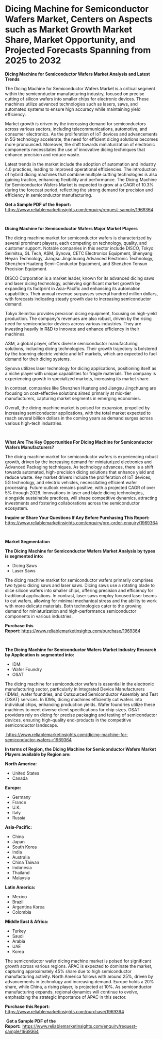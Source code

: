 <p><h1>Dicing Machine for Semiconductor Wafers Market, Centers on Aspects such as Market Growth Market Share, Market Opportunity, and Projected Forecasts Spanning from 2025 to 2032</h1></p><p><strong>Dicing Machine for Semiconductor Wafers Market Analysis and Latest Trends</strong></p>
<p><p>The Dicing Machine for Semiconductor Wafers Market is a critical segment within the semiconductor manufacturing industry, focused on precise cutting of silicon wafers into smaller chips for electronic devices. These machines utilize advanced technologies such as lasers, saws, and automated systems to ensure high accuracy while maintaining yield efficiency. </p><p>Market growth is driven by the increasing demand for semiconductors across various sectors, including telecommunications, automotive, and consumer electronics. As the proliferation of IoT devices and advancements in 5G technology accelerate, the need for efficient dicing solutions becomes more pronounced. Moreover, the shift towards miniaturization of electronic components necessitates the use of innovative dicing techniques that enhance precision and reduce waste.</p><p>Latest trends in the market include the adoption of automation and Industry 4.0 practices, leading to improved operational efficiencies. The introduction of hybrid dicing machines that combine multiple cutting technologies is also gaining traction, enhancing flexibility and performance. The Dicing Machine for Semiconductor Wafers Market is expected to grow at a CAGR of 10.3% during the forecast period, reflecting the strong demand for precision and efficiency in semiconductor manufacturing.</p></p>
<p><strong>Get a Sample PDF of the Report:&nbsp;</strong> <a href="https://www.reliablemarketinsights.com/enquiry/request-sample/1969364?utm_campaign=3551&utm_medium=2&utm_source=Github&utm_content=ia&utm_term=12042025&utm_id=dicing-machine-for-semiconductor-wafers">https://www.reliablemarketinsights.com/enquiry/request-sample/1969364</a></p>
<p>&nbsp;</p>
<p><strong>Dicing Machine for Semiconductor Wafers Major Market Players</strong></p>
<p><p>The dicing machine market for semiconductor wafers is characterized by several prominent players, each competing on technology, quality, and customer support. Notable companies in this sector include DISCO, Tokyo Seimitsu, GL Tech, ASM, Synova, CETC Electronics Equipment, Shenyang Heyan Technology, Jiangsu Jingchuang Advanced Electronic Technology, Shenzhen Huateng Semi-Conductor Equipment, and Shenzhen Tensun Precision Equipment.</p><p>DISCO Corporation is a market leader, known for its advanced dicing saws and laser dicing technology, achieving significant market growth by expanding its footprint in Asia-Pacific and enhancing its automation capabilities. Their annual revenue surpasses several hundred million dollars, with forecasts indicating steady growth due to increasing semiconductor demand.</p><p>Tokyo Seimitsu provides precision dicing equipment, focusing on high-yield production. The company's revenues are also robust, driven by the rising need for semiconductor devices across various industries. They are investing heavily in R&D to innovate and enhance efficiency in their machines.</p><p>ASM, a global player, offers diverse semiconductor manufacturing solutions, including dicing technologies. Their growth trajectory is bolstered by the booming electric vehicle and IoT markets, which are expected to fuel demand for their dicing systems.</p><p>Synova utilizes laser technology for dicing applications, positioning itself as a niche player with unique capabilities for fragile materials. The company is experiencing growth in specialized markets, increasing its market share.</p><p>In contrast, companies like Shenzhen Huateng and Jiangsu Jingchuang are focusing on cost-effective solutions aimed primarily at mid-tier manufacturers, capturing market segments in emerging economies.</p><p>Overall, the dicing machine market is poised for expansion, propelled by increasing semiconductor applications, with the total market expected to reach several billion dollars in the coming years as demand surges across various high-tech industries.</p></p>
<p>&nbsp;</p>
<p><strong>What Are The Key Opportunities For Dicing Machine for Semiconductor Wafers Manufacturers?</strong></p>
<p><p>The dicing machine market for semiconductor wafers is experiencing robust growth, driven by the increasing demand for miniaturized electronics and Advanced Packaging techniques. As technology advances, there is a shift towards automated, high-precision dicing solutions that enhance yield and reduce waste. Key market drivers include the proliferation of IoT devices, 5G technology, and electric vehicles, necessitating efficient wafer processing. Future outlook remains positive, with a projected CAGR of over 5% through 2028. Innovations in laser and blade dicing technologies, alongside sustainable practices, will shape competitive dynamics, attracting investments and fostering collaborations across the semiconductor ecosystem.</p></p>
<p><strong>Inquire or Share Your Questions If Any Before Purchasing This Report:</strong> <a href="https://www.reliablemarketinsights.com/enquiry/pre-order-enquiry/1969364?utm_campaign=3551&utm_medium=2&utm_source=Github&utm_content=ia&utm_term=12042025&utm_id=dicing-machine-for-semiconductor-wafers">https://www.reliablemarketinsights.com/enquiry/pre-order-enquiry/1969364</a></p>
<p>&nbsp;</p>
<p><strong>Market Segmentation</strong></p>
<p><strong>The Dicing Machine for Semiconductor Wafers Market Analysis by types is segmented into:</strong></p>
<p><ul><li>Dicing Saws</li><li>Laser Saws</li></ul></p>
<p><p>The dicing machine market for semiconductor wafers primarily comprises two types: dicing saws and laser saws. Dicing saws use a rotating blade to slice silicon wafers into smaller chips, offering precision and efficiency for traditional applications. In contrast, laser saws employ focused laser beams to cut wafers, allowing for minimal mechanical stress and the ability to work with more delicate materials. Both technologies cater to the growing demand for miniaturization and high-performance semiconductor components in various industries.</p></p>
<p><strong>Purchase this Report:&nbsp;</strong><a href="https://www.reliablemarketinsights.com/purchase/1969364?utm_campaign=3551&utm_medium=2&utm_source=Github&utm_content=ia&utm_term=12042025&utm_id=dicing-machine-for-semiconductor-wafers">https://www.reliablemarketinsights.com/purchase/1969364</a></p>
<p>&nbsp;</p>
<p><strong>The Dicing Machine for Semiconductor Wafers Market Industry Research by Application is segmented into:</strong></p>
<p><ul><li>IDM</li><li>Wafer Foundry</li><li>OSAT</li></ul></p>
<p><p>The dicing machine for semiconductor wafers is essential in the electronic manufacturing sector, particularly in Integrated Device Manufacturers (IDMs), wafer foundries, and Outsourced Semiconductor Assembly and Test (OSAT) services. In IDMs, dicing machines efficiently cut wafers into individual chips, enhancing production yields. Wafer foundries utilize these machines to meet diverse client specifications for chip sizes. OSAT providers rely on dicing for precise packaging and testing of semiconductor devices, ensuring high-quality end-products in the competitive semiconductor landscape.</p></p>
<p><a href="https://www.reliablemarketinsights.com/dicing-machine-for-semiconductor-wafers-r1969364?utm_campaign=3551&utm_medium=2&utm_source=Github&utm_content=ia&utm_term=12042025&utm_id=dicing-machine-for-semiconductor-wafers">&nbsp;https://www.reliablemarketinsights.com/dicing-machine-for-semiconductor-wafers-r1969364</a></p>
<p><strong>In terms of Region, the Dicing Machine for Semiconductor Wafers Market Players available by Region are:</strong></p>
<p>
    <p> <strong> North America: </strong>
        <ul>
            <li>United States</li>
            <li>Canada</li>
        </ul>
        </p> 
    <p> <strong> Europe: </strong>
        <ul>
            <li>Germany</li>
            <li>France</li>
            <li>U.K.</li>
            <li>Italy</li>
            <li>Russia</li>
        </ul>
        </p> 
    <p> <strong> Asia-Pacific: </strong>
        <ul>
            <li>China</li>
            <li>Japan</li>
            <li>South Korea</li>
            <li>India</li>
            <li>Australia</li>
            <li>China Taiwan</li>
            <li>Indonesia</li>
            <li>Thailand</li>
            <li>Malaysia</li>
        </ul>
        </p> 
    <p> <strong> Latin America: </strong>
        <ul>
            <li>Mexico</li>
            <li>Brazil</li>
            <li>Argentina Korea</li>
            <li>Colombia</li>
        </ul>
        </p> 
    <p> <strong> Middle East & Africa: </strong>
        <ul>
            <li>Turkey</li>
            <li>Saudi</li>
            <li>Arabia</li>
            <li>UAE</li>
            <li>Korea</li>
        </ul>
    </p>
    </p>
<p><p>The semiconductor wafer dicing machine market is poised for significant growth across various regions. APAC is expected to dominate the market, capturing approximately 45% share due to high semiconductor manufacturing activity. North America follows with around 25%, driven by advancements in technology and increasing demand. Europe holds a 20% share, while China, a rising player, is projected at 10%. As semiconductor manufacturing expands, regional dynamics will continue to evolve, emphasizing the strategic importance of APAC in this sector.</p></p>
<p><strong>Purchase this Report: </strong><a href="https://www.reliablemarketinsights.com/purchase/1969364?utm_campaign=3551&utm_medium=2&utm_source=Github&utm_content=ia&utm_term=12042025&utm_id=dicing-machine-for-semiconductor-wafers">https://www.reliablemarketinsights.com/purchase/1969364</a></p>
<p>&nbsp;<strong>Get a Sample PDF of the Report:&nbsp;&nbsp;</strong><a href="https://www.reliablemarketinsights.com/enquiry/request-sample/1969364?utm_campaign=3551&utm_medium=2&utm_source=Github&utm_content=ia&utm_term=12042025&utm_id=dicing-machine-for-semiconductor-wafers">https://www.reliablemarketinsights.com/enquiry/request-sample/1969364</a></p>
<p><strong></strong></p>
<p><p></p><p></p><p></p></p>